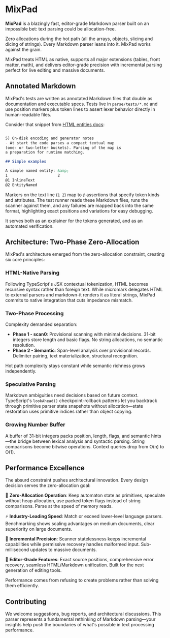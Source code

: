 # MixPad

**MixPad** is a blazingly fast, editor-grade Markdown parser built on an impossible bet: text parsing could be allocation-free.

Zero allocations during the hot path (all the arrays, objects, slicing and dicing of strings). Every Markdown parser leans into it. MixPad works against the grain.

MixPad treats HTML as native, supports all major extensions (tables, front matter, math), and delivers editor-grade precision with incremental parsing perfect for live editing and massive documents.

## Annotated Markdown

MixPad's tests are written as annotated Markdown files that double as documentation and executable specs. Tests live in `parse/tests/*.md` and use position markers plus token lines to assert lexer behavior directly in human-readable files.

Consider that snippet from [HTML entities docs](parse/tests/2-entities.md):

```markdown

5) On-disk encoding and generator notes
- At start the code parses a compact textual map
(one- or two-letter buckets). Parsing of the map is
a preparation for runtime matching.

## Simple examples

A simple named entity: &amp;
1                      2
@1 InlineText
@2 EntityNamed
```

Markers on the text line (`1 2`) map to `@` assertions that specify token kinds and attributes. The test runner reads these Markdown files, runs the scanner against them, and any failures are mapped back into the same format, highlighting exact positions and variations for easy debugging.

It serves both as an explainer for the tokens generated, and as an automated verification.

## Architecture: Two-Phase Zero-Allocation

MixPad's architecture emerged from the zero-allocation constraint, creating six core principles:

### HTML-Native Parsing
Following TypeScript's JSX contextual tokenization, HTML becomes recursive syntax rather than foreign text. While micromark delegates HTML to external parsers and markdown-it renders it as literal strings, MixPad commits to native integration that cuts impedance mismatch.

### Two-Phase Processing
Complexity demanded separation:
- **Phase 1 - scan0**: Provisional scanning with minimal decisions. 31-bit integers store length and basic flags. No string allocations, no semantic resolution.
- **Phase 2 - Semantic**: Span-level analysis over provisional records. Delimiter pairing, text materialization, structural recognition.

Hot path complexity stays constant while semantic richness grows independently.

### Speculative Parsing
Markdown ambiguities need decisions based on future context. TypeScript's `lookAhead()` checkpoint-rollback patterns let you backtrack through primitive parser state snapshots without allocation—state restoration uses primitive indices rather than object copying.

### Growing Number Buffer
A buffer of 31-bit integers packs position, length, flags, and semantic hints—the bridge between lexical analysis and syntactic parsing. String comparisons become bitwise operations. Context queries drop from O(n) to O(1).

## Performance Excellence

The absurd constraint pushes architectural innovation. Every design decision serves the zero-allocation goal:

🚀 **Zero-Allocation Operation**: Keep automaton state as primitives, speculate without heap allocation, use packed token flags instead of string comparisons. Parse at the speed of memory reads.

⚡ **Industry-Leading Speed**: Match or exceed lower-level language parsers. Benchmarking shows scaling advantages on medium documents, clear superiority on large documents.

🎯 **Incremental Precision**: Scanner statelessness keeps incremental capabilities while permissive recovery handles malformed input. Sub-millisecond updates to massive documents.

📐 **Editor-Grade Features**: Exact source positions, comprehensive error recovery, seamless HTML/Markdown unification. Built for the next generation of editing tools.

Performance comes from refusing to create problems rather than solving them efficiently.

## Contributing

We welcome suggestions, bug reports, and architectural discussions. This parser represents a fundamental rethinking of Markdown parsing—your insights help push the boundaries of what's possible in text processing performance.
